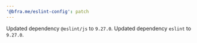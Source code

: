 ```yaml
---
'@bfra.me/eslint-config': patch
---
```


Updated dependency `@eslint/js` to `9.27.0`.
Updated dependency `eslint` to `9.27.0`.
